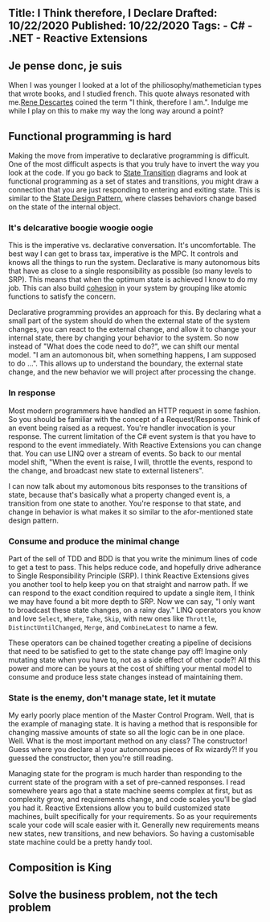 Title: I Think therefore, I Declare
Drafted: 10/22/2020
Published: 10/22/2020
Tags:
    - C#
    - .NET
    - Reactive Extensions
---

## Je pense donc, je suis

When I was younger I looked at a lot of the philiosophy/mathemetician types that wrote books, and I studied french.  This quote always resonated with me.[Rene Descartes](https://en.wikipedia.org/wiki/Cogito,_ergo_sum) coined the term "I think, therefore I am.".  Indulge me while I play on this to make my way the long way around a point?

## Functional programming is hard

Making the move from imperative to declarative programming is difficult.  One of the most difficult aspects is that you truly have to invert the way you look at the code.  If you go back to [State Transition]() diagrams and look at functional programming as a set of states and transitions, you might draw a connection that you are just responding to entering and exiting state.  This is similar to the [State Design Pattern](),  where classes behaviors change based on the state of the internal object.

### It's delcarative boogie woogie oogie
This is the imperative vs. declarative conversation.  It's uncomfortable.  The best way I can get to brass tax, imperative is the MPC.  It controls and knows all the things to run the system.  Declarative is many autonomous bits that have as close to a single responsibility as possible (so many levels to SRP).  This means that when the optimum state is achieved I know to do my job.  This can also build [cohesion](https://en.wikipedia.org/wiki/Cohesion_(computer_science)) in your system by grouping like atomic functions to satisfy the concern.

Declarative programming provides an approach for this.  By declaring what a small part of the system should do when the external state of the system changes, you can react to the external change, and allow it to change your internal state, there by changing your behavior to the system.  So now instead of "What does the code need to do?", we can shift our mental model.  "I am an automonous bit, when something happens, I am supposed to do ...".  This allows up to understand the boundary, the external state change, and the new behavior we will project after processing the change.

### In response

Most modern programmers have handled an HTTP request in some fashion.  So you should be familiar with the concept of a Request/Response.  Think of an event being raised as a request.  You're handler invocation is your response.  The current limitation of the C# event system is that you have to respond to the event immediately.  With Reactive Extensions you can change that.  You can use LINQ over a stream of events.  So back to our mental model shift, "When the event is raise, I will, throttle the events, respond to the change, and broadcast new state to external listeners".

I can now talk about my automonous bits responses to the transitions of state, because that's basically what a property changed event is, a transition from one state to another.  You're response to that state, and change in behavior is what makes it so similar to the afor-mentioned state design pattern.

### Consume and produce the minimal change

Part of the sell of TDD and BDD is that you write the minimum lines of code to get a test to pass.  This helps reduce code, and hopefully drive adherance to Single Responsibility Principle (SRP).  I think Reactive Extensions gives you another tool to help keep you on that straight and narrow path.  If we can respond to the exact condition required to update a single item,  I think we may have found a bit more depth to SRP.  Now we can say, "I only want to broadcast these state changes, on a rainy day."  LINQ operators you know and love `Select`, `Where`, `Take`, `Skip`, with new ones like `Throttle`, `DistinctUntilChanged`, `Merge`, and `CombineLatest` to name a few.

These operators can be chained together creating a pipeline of decisions that need to be satisfied to get to the state change pay off!  Imagine only mutating state when you have to, not as a side effect of other code?!  All this power and more can be yours at the cost of shifting your mental model to consume and produce less state changes instead of maintaining them.

### State is the enemy, don't manage state, let it mutate

My early poorly place mention of the Master Control Program.  Well, that is the example of managing state.  It is having a method that is responsible for changing massive amounts of state so all the logic can be in one place.  Well.  What is the most important method on any class?  The constructor!  Guess where you declare al your autonomous pieces of Rx wizardy?!  If you guessed the constructor, then you're still reading.

Managing state for the program is much harder than responding to the current state of the program with a set of pre-canned responses.  I read somewhere years ago that a state machine seems complex at first, but as complexity grow, and requirements change, and code scales you'll be glad you had it.  Reactive Extensions allow you to build customized state machines, built specifically for your requirements.  So as your requirements scale your code will scale easier with it.  Generally new requirements means new states, new transitions, and new behaviors.  So having a customisable state machine could be a pretty handy tool.

## Composition is King

## Solve the business problem, not the tech problem